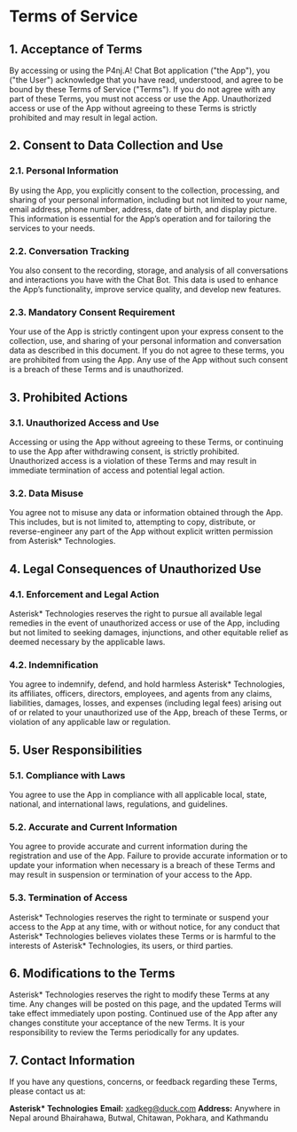# Terms of Service

## 1. Acceptance of Terms

By accessing or using the P4nj.A! Chat Bot application ("the App"), you ("the User") acknowledge that you have read, understood, and agree to be bound by these Terms of Service ("Terms"). If you do not agree with any part of these Terms, you must not access or use the App. Unauthorized access or use of the App without agreeing to these Terms is strictly prohibited and may result in legal action.

## 2. Consent to Data Collection and Use

### 2.1. Personal Information
By using the App, you explicitly consent to the collection, processing, and sharing of your personal information, including but not limited to your name, email address, phone number, address, date of birth, and display picture. This information is essential for the App’s operation and for tailoring the services to your needs.

### 2.2. Conversation Tracking
You also consent to the recording, storage, and analysis of all conversations and interactions you have with the Chat Bot. This data is used to enhance the App’s functionality, improve service quality, and develop new features.

### 2.3. Mandatory Consent Requirement
Your use of the App is strictly contingent upon your express consent to the collection, use, and sharing of your personal information and conversation data as described in this document. If you do not agree to these terms, you are prohibited from using the App. Any use of the App without such consent is a breach of these Terms and is unauthorized.

## 3. Prohibited Actions

### 3.1. Unauthorized Access and Use
Accessing or using the App without agreeing to these Terms, or continuing to use the App after withdrawing consent, is strictly prohibited. Unauthorized access is a violation of these Terms and may result in immediate termination of access and potential legal action.

### 3.2. Data Misuse
You agree not to misuse any data or information obtained through the App. This includes, but is not limited to, attempting to copy, distribute, or reverse-engineer any part of the App without explicit written permission from Asterisk* Technologies.

## 4. Legal Consequences of Unauthorized Use

### 4.1. Enforcement and Legal Action
Asterisk* Technologies reserves the right to pursue all available legal remedies in the event of unauthorized access or use of the App, including but not limited to seeking damages, injunctions, and other equitable relief as deemed necessary by the applicable laws.

### 4.2. Indemnification
You agree to indemnify, defend, and hold harmless Asterisk* Technologies, its affiliates, officers, directors, employees, and agents from any claims, liabilities, damages, losses, and expenses (including legal fees) arising out of or related to your unauthorized use of the App, breach of these Terms, or violation of any applicable law or regulation.

## 5. User Responsibilities

### 5.1. Compliance with Laws
You agree to use the App in compliance with all applicable local, state, national, and international laws, regulations, and guidelines.

### 5.2. Accurate and Current Information
You agree to provide accurate and current information during the registration and use of the App. Failure to provide accurate information or to update your information when necessary is a breach of these Terms and may result in suspension or termination of your access to the App.

### 5.3. Termination of Access
Asterisk* Technologies reserves the right to terminate or suspend your access to the App at any time, with or without notice, for any conduct that Asterisk* Technologies believes violates these Terms or is harmful to the interests of Asterisk* Technologies, its users, or third parties.

## 6. Modifications to the Terms

Asterisk* Technologies reserves the right to modify these Terms at any time. Any changes will be posted on this page, and the updated Terms will take effect immediately upon posting. Continued use of the App after any changes constitute your acceptance of the new Terms. It is your responsibility to review the Terms periodically for any updates.

## 7. Contact Information

If you have any questions, concerns, or feedback regarding these Terms, please contact us at:

**Asterisk\* Technologies**
**Email:** xadkeg@duck.com
**Address:** Anywhere in Nepal around Bhairahawa, Butwal, Chitawan, Pokhara, and Kathmandu
